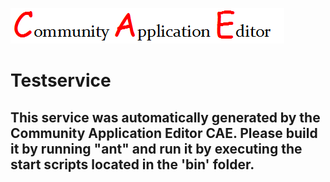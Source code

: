 ![CAE](https://github.com/CAE-Community-Application-Editor/application-Testapplication/blob/master/microservice-Testservice/img/logo.png)  

Testservice
===================


This service was automatically generated by the Community Application Editor CAE. Please build it by running "ant" and run it by executing the start scripts located in the 'bin' folder.
---------------
